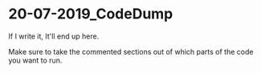 # 20-07-2019_CodeDump
If I write it, It'll end up here.


Make sure to take the commented sections out of which parts of the code you want to run.
